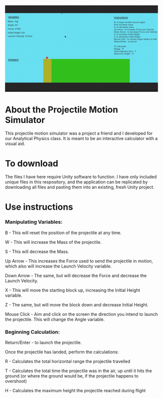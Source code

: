 ![](https://github.com/diggolaus/projectile-motion-sim/blob/main/PMS%20vid.gif)

# About the Projectile Motion Simulator 
This projectile motion simulator was a project a friend and I developed for our Analytical Physics class. It is meant to be an interactive calculator with a visual aid. 

# To download
The files I have here require Unity software to function. I have only included unique files in this respository, and the application can be replicated by downloading all files and pasting them into an existing, fresh Unity project.

# Use instructions

### Manipulating Variables:
B - This will reset the position of the projectile at any time.


W - This will increase the Mass of the projectile.

S - This will decrease the Mass.

Up Arrow - This increases the Force used to send the projectile in motion, which also will increase the Launch Velocity variable.

Down Arrow - The same, but will decrease the Force and decrease the Launch Velocity.


X - This will move the starting block up, increasing the Initial Height variable.

Z - The same, but will move the block down and decrease Initial Height.


Mouse Click - Aim and click on the screen the direction you intend to launch the projectile. This will change the Angle variable.

### Beginning Calculation:

Return/Enter - to launch the projectile.

Once the projectile has landed, perform the calculations:

R - Calculates the total horizontal range the projectile travelled

T - Calculates the total time the projectile was in the air, up until it hits the ground (or where the ground would be, if the projectile happens to overshoot)

H - Calculates the maximum height the projectile reached during flight

